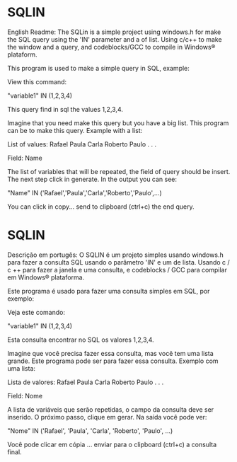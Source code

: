 # SQLIN
English Readme:
The SQLin is a simple project using windows.h for make the SQL query using the 'IN' parameter and a of list. Using c/c++ to make the window and  a query, and codeblocks/GCC to compile in Windows® plataform.

This program is used to make a simple query in SQL, example:

View this command:

"variable1" IN (1,2,3,4)

This query find in sql the values 1,2,3,4.

Imagine that you need make this query but you have a big list. This program can be to make this query.
Example with a list:

List of values:
Rafael
Paula
Carla
Roberto
Paulo
.
.
.

Field: Name

The list of variables that will be repeated, the field of query should be insert. The next step click in generate. In the output you can see:

"Name" IN ('Rafael','Paula','Carla','Roberto','Paulo',...)

You can click in copy...  send to clipboard (ctrl+c) the end query. 

# SQLIN
Descrição em portugês:
O SQLIN é um projeto simples usando windows.h para fazer a consulta SQL usando o parâmetro 'IN' e um de lista. Usando c / c ++ para fazer a janela e uma consulta, e codeblocks / GCC para compilar em Windows® plataforma.

Este programa é usado para fazer uma consulta simples em SQL, por exemplo:

Veja este comando:

"variable1" IN (1,2,3,4)

Esta consulta encontrar no SQL os valores 1,2,3,4.

Imagine que você precisa fazer essa consulta, mas você tem uma lista grande. Este programa pode ser para fazer essa consulta.
Exemplo com uma lista:

Lista de valores:
Rafael
Paula
Carla
Roberto
Paulo
.
.
.

Field: Nome

A lista de variáveis que serão repetidas, o campo da consulta deve ser inserido. O próximo passo, clique em gerar. Na saída você pode ver:

"Nome" IN ('Rafael', 'Paula', 'Carla', 'Roberto', 'Paulo', ...)

Você pode clicar em cópia ... enviar para o clipboard  (ctrl+c) a consulta final.

